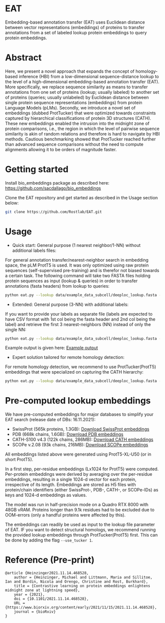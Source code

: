 # EAT
Embedding-based annotation transfer (EAT) uses Euclidean distance between vector representations (embeddings) of proteins to transfer annotations from a set of labeled lookup protein embeddings to query protein embeddings.


# Abstract 
Here, we present a novel approach that expands the concept of homology-based inference (HBI) from a low-dimensional sequence-distance lookup to the level of a high-dimensional embedding-based annotation transfer (EAT). More specifically, we replace sequence similarity as means to transfer annotations from one set of proteins (lookup; usually labeled) to another set of proteins (queries; usually unlabeled) by Euclidean distance between single protein sequence representations (embeddings) from protein Language Models (pLMs). Secondly, we introduce a novel set of embeddings (dubbed ProtTucker) that were optimized towards constraints captured by hierarchical classifications of protein 3D structures (CATH). These new embeddings enabled the intrusion into the midnight zone of protein comparisons, i.e., the region in which the level of pairwise sequence similarity is akin of random relations and therefore is hard to navigate by HBI methods. Cautious benchmarking showed that ProtTucker reached further than advanced sequence comparisons without the need to compute alignments allowing it to be orders of magnitude faster.

# Getting started
Install bio_embeddings package as described here: https://github.com/sacdallago/bio_embeddings


Clone the EAT repository and get started as described in the Usage section below:
   ```sh
   git clone https://github.com/Rostlab/EAT.git
   ```

# Usage
- Quick start: General purpose (1 nearest neighbor/1-NN) without additional labels files:

For general annotation transfer/nearest-neighbor search in embedding space, the pLM ProtT5 is used. It was only optimized using raw protein sequences (self-supervised pre-training) and is therefor not biased towards a certain task. The following command will take two FASTA files holding protein sequences as input (lookup & queries) in order to transfer annotations (fasta headers) from lookup to queries:

```sh
python eat.py --lookup data/example_data_subcell/deeploc_lookup.fasta --queries data/example_data/la_query_setHARD.fasta --output eat_results/
```
- Extended: General purpose (3-NN) with additional labels:

If you want to provide your labels as separate file (labels are expected to have CSV format with 1st col being the fasta header and 2nd col being the label) and retrieve the first 3 nearest-neighbors (NN) instead of only the single NN:


```sh
python eat.py --lookup data/example_data_subcell/deeploc_lookup.fasta --queries data/example_data/la_query_setHARD.fasta --output eat_results/ --lookupLabels data/example_data_subcell/deeploc_lookup_labels.txt --queryLabels data/example_data_subcell/la_query_setHARD_labels.txt
```
Example output is given here: [Example output](https://github.com/Rostlab/EAT/blob/main/data/example_data_subcell/example_output_protT5_NN3.txt)

- Expert solution tailored for remote homology detection:

For remote homology detection, we recommend to use ProtTucker(ProtT5) embeddings that were specialized on capturing the CATH hierarchy:

```sh
python eat.py --lookup data/example_data_subcell/deeploc_lookup.fasta --queries data/example_data/la_query_setHARD.fasta --output eat_results/ --use_tucker 1
```

# Pre-computed lookup embeddings
We have pre-computed embeddings for major databases to simplify your EAT search (release date of DBs: 16.11.2021):

- SwissProt (565k proteins, 1.3GB): [Download SwissProt embeddings](https://rostlab.org/~deepppi/eat_dbs/sprot_161121.h5) 
- PDB (668k chains, 1.6GB): [Download PDB embeddings](https://rostlab.org/~deepppi/eat_dbs/pdb_seqres_161121.h5)
- CATH-S100 v4.3 (122k chains, 286MB): [Download CATH embeddings](https://rostlab.org/~deepppi/eat_dbs/cath_v430_dom_seqs_S100_161121.h5)
- SCOPe v.2.08 (93k chains, 216MB): [Download SCOPe embeddings](https://rostlab.org/~deepppi/eat_dbs/scope_2.08_S100.h5)

All embeddings listed above were generated using ProtT5-XL-U50 (or in short ProtT5).

In a first step, per-residue embeddings (Lx1024 for ProtT5) were computed. 
Per-protein embeddings were derived by averaging over the per-residue embeddings, resulting in a single 1024-d vector for each protein, irrespective of its length.
Embeddings are stored as H5 files with protein/chain identifiers (either SwissProt-, PDB-, CATH-, or SCOPe-IDs) as keys and 1024-d embeddings as values.

The model was run in half-precision mode on a Quadro RTX 8000 with 48GB vRAM. 
Proteins longer than 9.1k residues had to be excluded due to OOM-errors (only a handful proteins were affected by this).

The embeddings can readily be used as input to the lookup file parameter of EAT.
IF you want to detect structural homologs, we recommend running the provided lookup embeddings through ProtTucker(ProtT5) first. This can be done by adding the flag `--use_tucker 1`.

# Reference (Pre-print)
```
@article {Heinzinger2021.11.14.468528,
	author = {Heinzinger, Michael and Littmann, Maria and Sillitoe, Ian and Bordin, Nicola and Orengo, Christine and Rost, Burkhard},
	title = {Contrastive learning on protein embeddings enlightens midnight zone at lightning speed},
	year = {2021},
	doi = {10.1101/2021.11.14.468528},
	URL = {https://www.biorxiv.org/content/early/2021/11/15/2021.11.14.468528},
	journal = {bioRxiv}
}
```
